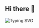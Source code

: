 ## Hi there 👋
<img src="https://readme-typing-svg.herokuapp.com?font=Roboto&color=FF00FF&size=22&vCenter=true&height=16&lines=Salam+I+am+Ahmad;I+love+to+play+basketball;I+want+to+become+a+sports+analyst" alt="Typing SVG" />

<!--
**Badareharm/Badareharm** is a ✨ _special_ ✨ repository because its `README.md` (this file) appears on your GitHub profile.

Here are some ideas to get you started:

- 🔭 I’m currently working on ...
- 🌱 I’m currently learning ...
- 👯 I’m looking to collaborate on ...
- 🤔 I’m looking for help with ...
- 💬 Ask me about ...
- 📫 How to reach me: ...
- 😄 Pronouns: ...
- ⚡ Fun fact: ...
-->
